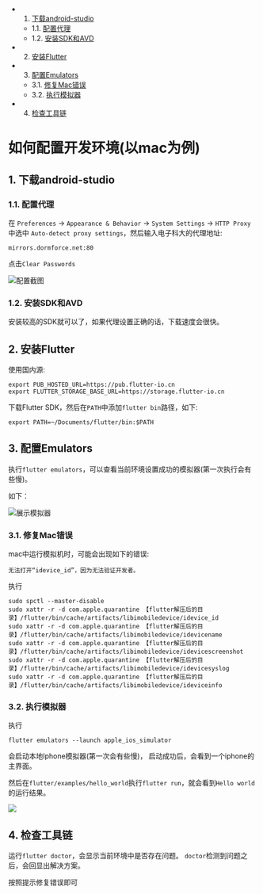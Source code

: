 <!-- vscode-markdown-toc -->
* 1. [下载android-studio](#android-studio)
	* 1.1. [配置代理](#)
	* 1.2. [安装SDK和AVD](#SDKAVD)
* 2. [安装Flutter](#Flutter)
* 3. [配置Emulators](#Emulators)
	* 3.1. [修复Mac错误](#Mac)
	* 3.2. [执行模拟器](#-1)
* 4. [检查工具链](#-1)

<!-- vscode-markdown-toc-config
	numbering=true
	autoSave=true
	/vscode-markdown-toc-config -->
<!-- /vscode-markdown-toc -->
# 如何配置开发环境(以mac为例)

##  1. <a name='android-studio'></a>下载android-studio

###  1.1. <a name=''></a>配置代理

在
    `Preferences`
        ->
            `Appearance & Behavior`
                ->
                `System Settings`
                    ->
                    `HTTP Proxy` 中选中 `Auto-detect proxy settings`，然后输入电子科大的代理地址:


```
mirrors.dormforce.net:80
```

点击`Clear Passwords`

![配置截图](https://tva1.sinaimg.cn/large/00831rSTly1gcs9oftsszj30ll03y0sz.jpg)

###  1.2. <a name='SDKAVD'></a>安装SDK和AVD

安装较高的SDK就可以了，如果代理设置正确的话，下载速度会很快。

##  2. <a name='Flutter'></a>安装Flutter

使用国内源:

``` shell
export PUB_HOSTED_URL=https://pub.flutter-io.cn
export FLUTTER_STORAGE_BASE_URL=https://storage.flutter-io.cn
```

下载Flutter SDK，然后在`PATH`中添加`flutter bin`路径，如下:

```
export PATH=~/Documents/flutter/bin:$PATH
```

##  3. <a name='Emulators'></a>配置Emulators

执行`flutter emulators`，可以查看当前环境设置成功的模拟器(第一次执行会有些慢)。

如下：

![展示模拟器](https://tva1.sinaimg.cn/large/00831rSTly1gcs9zdwi2tj30gy05qgmb.jpg)

###  3.1. <a name='Mac'></a>修复Mac错误

mac中运行模拟机时，可能会出现如下的错误:
```
无法打开“idevice_id”，因为无法验证开发者。
```

执行
```
sudo spctl --master-disable
sudo xattr -r -d com.apple.quarantine 【flutter解压后的目录】/flutter/bin/cache/artifacts/libimobiledevice/idevice_id
sudo xattr -r -d com.apple.quarantine 【flutter解压后的目录】/flutter/bin/cache/artifacts/libimobiledevice/idevicename
sudo xattr -r -d com.apple.quarantine 【flutter解压后的目录】/flutter/bin/cache/artifacts/libimobiledevice/idevicescreenshot
sudo xattr -r -d com.apple.quarantine 【flutter解压后的目录】/flutter/bin/cache/artifacts/libimobiledevice/idevicesyslog
sudo xattr -r -d com.apple.quarantine 【flutter解压后的目录】/flutter/bin/cache/artifacts/libimobiledevice/ideviceinfo
```
###  3.2. <a name='-1'></a>执行模拟器

执行
```
flutter emulators --launch apple_ios_simulator
```

会启动本地Iphone模拟器(第一次会有些慢)， 启动成功后，会看到一个iphone的主界面。

然后在`flutter/examples/hello_world`执行`flutter run`，就会看到`Hello world`的运行结果。

![](https://tva1.sinaimg.cn/large/00831rSTly1gcsa4ovms2j30u01hw0tt.jpg)

##  4. <a name='-1'></a>检查工具链

运行`flutter doctor`，会显示当前环境中是否存在问题。 `doctor`检测到问题之后，会回显出解决方案。

按照提示修复错误即可